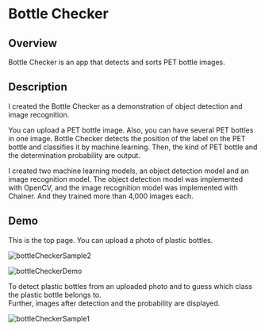 # Bottle Checker
## Overview
Bottle Checker is an app that detects and sorts PET bottle images.

## Description
I created the Bottle Checker as a demonstration of object detection and image recognition.
  

You can upload a PET bottle image. Also, you can have several PET bottles in one image. Bottle Checker detects the position of the label on the PET bottle and classifies it by machine learning. Then, the kind of PET bottle and the determination probability are output.
  

I created two machine learning models, an object detection model and an image recognition model. 
The object detection model was implemented with OpenCV, and the image recognition model was implemented with Chainer. 
And they trained more than 4,000 images each.

## Demo
This is the top page. You can upload a photo of plastic bottles.

![bottleCheckerSample2](https://github.com/takitaki7474/algorithm-research/blob/images/bottleChecker_images/bottle_checker_sample2.png)

![bottleCheckerDemo](https://github.com/takitaki7474/algorithm-research/blob/master/gifs_and_images/bottle_checker.gif)
  

To detect plastic bottles from an uploaded photo and to guess which class the plastic bottle belongs to.  
Further, images after detection and the probability are displayed. 

![bottleCheckerSample1](https://github.com/takitaki7474/algorithm-research/blob/images/bottleChecker_images/bottle_checker_sample1.png)
